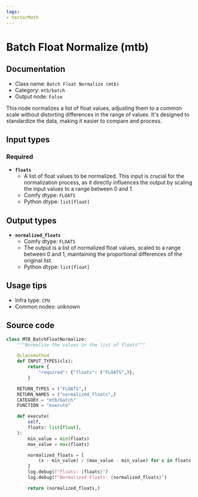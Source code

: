 ```yaml
---
tags:
- VectorMath
---
```


# Batch Float Normalize (mtb)
## Documentation
- Class name: `Batch Float Normalize (mtb)`
- Category: `mtb/batch`
- Output node: `False`

This node normalizes a list of float values, adjusting them to a common scale without distorting differences in the range of values. It's designed to standardize the data, making it easier to compare and process.
## Input types
### Required
- **`floats`**
    - A list of float values to be normalized. This input is crucial for the normalization process, as it directly influences the output by scaling the input values to a range between 0 and 1.
    - Comfy dtype: `FLOATS`
    - Python dtype: `list[float]`
## Output types
- **`normalized_floats`**
    - Comfy dtype: `FLOATS`
    - The output is a list of normalized float values, scaled to a range between 0 and 1, maintaining the proportional differences of the original list.
    - Python dtype: `list[float]`
## Usage tips
- Infra type: `CPU`
- Common nodes: unknown


## Source code
```python
class MTB_BatchFloatNormalize:
    """Normalize the values in the list of floats"""

    @classmethod
    def INPUT_TYPES(cls):
        return {
            "required": {"floats": ("FLOATS",)},
        }

    RETURN_TYPES = ("FLOATS",)
    RETURN_NAMES = ("normalized_floats",)
    CATEGORY = "mtb/batch"
    FUNCTION = "execute"

    def execute(
        self,
        floats: list[float],
    ):
        min_value = min(floats)
        max_value = max(floats)

        normalized_floats = [
            (x - min_value) / (max_value - min_value) for x in floats
        ]
        log.debug(f"Floats: {floats}")
        log.debug(f"Normalized Floats: {normalized_floats}")

        return (normalized_floats,)

```
